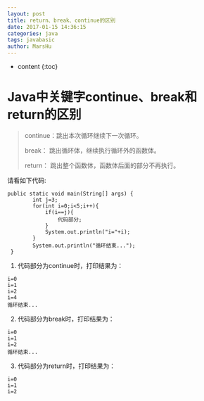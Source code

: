 ```yaml
---
layout: post
title: return、break、continue的区别
date: 2017-01-15 14:36:15
categories: java
tags: javabasic
author: MarsHu
---
```


* content
{:toc}

# Java中关键字continue、break和return的区别 #

> continue：跳出本次循环继续下一次循环。
> 
> break：   跳出循环体，继续执行循环外的函数体。
> 
> return：  跳出整个函数体，函数体后面的部分不再执行。





请看如下代码:
```
public static void main(String[] args) {
        int j=3;
        for(int i=0;i<5;i++){
            if(i==j){
                代码部分;
            }
            System.out.println("i="+i);
        }
        System.out.println("循环结束...");
 }
```
1. 代码部分为continue时，打印结果为：
```
i=0
i=1
i=2
i=4
循环结束...
```
2. 代码部分为break时，打印结果为：
```
i=0
i=1
i=2
循环结束...
```
3. 代码部分为return时，打印结果为：
```
i=0
i=1
i=2
```